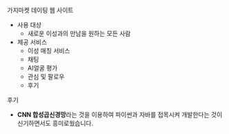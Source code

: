 가지마켓
데이팅 웹 사이트

- 사용 대상
    - 새로운 이성과의 만남을 원하는 모든 사람
- 제공 서비스
    - 이성 매칭 서비스
    - 채팅
    - AI얼굴 평가
    - 관심 및 팔로우
    - 후기


 후기
- **CNN 합성곱신경망**라는 것을 이용하여 파이썬과 자바를 접목시켜 개발한다는 것이 신기하면서도 흥미로웠습니다.
